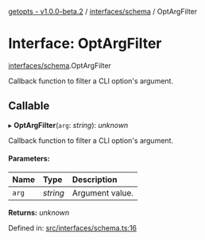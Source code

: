 [getopts - v1.0.0-beta.2](../README.md) / [interfaces/schema](../modules/interfaces_schema.md) / OptArgFilter

# Interface: OptArgFilter

[interfaces/schema](../modules/interfaces_schema.md).OptArgFilter

Callback function to filter a CLI option's argument.

## Callable

▸ **OptArgFilter**(`arg`: _string_): _unknown_

Callback function to filter a CLI option's argument.

#### Parameters:

| Name  | Type     | Description     |
| :---- | :------- | :-------------- |
| `arg` | _string_ | Argument value. |

**Returns:** _unknown_

Defined in: [src/interfaces/schema.ts:16](https://github.com/prasadrajandran/node-getopts/blob/a583df7/src/interfaces/schema.ts#L16)
